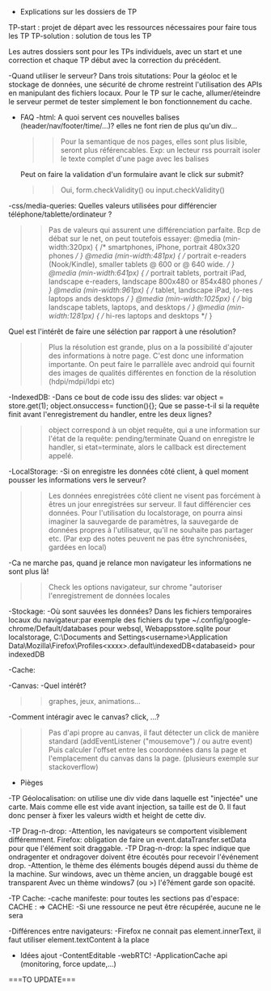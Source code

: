 * Explications sur les dossiers de TP

TP-start : projet de départ avec les ressources nécessaires pour faire tous les TP
TP-solution : solution de tous les TP

Les autres dossiers sont pour les TPs individuels, avec un start et une correction et chaque TP début avec la correction du précédent.

-Quand utiliser le serveur?
Dans trois situtations: Pour la géoloc et le stockage de données, une sécurité de chrome restreint l'utilisation des APIs en manipulant des fichiers locaux.
Pour le TP sur le cache, allumer/éteindre le serveur permet de tester simplement le bon fonctionnement du cache.  

* FAQ
-html:
  A quoi servent ces nouvelles balises (header/nav/footer/time/...)? elles ne font rien de plus qu'un div...
  >> Pour la semantique de nos pages, elles sont plus lisible, seront plus référencables.
  Exp: un lecteur rss pourrait isoler le texte complet d'une page avec les balises <article>
  
  Peut on faire la validation d'un formulaire avant le click sur submit?
  >>Oui, form.checkValidity() ou input.checkValidity()

-css/media-queries:
  Quelles valeurs utilisées pour différencier téléphone/tablette/ordinateur ?
  >> Pas de valeurs qui assurent une différenciation parfaite. Bcp de débat sur le net, on peut toutefois essayer:
  @media (min-width:320px) { /* smartphones, iPhone, portrait 480x320 phones */ }
  @media (min-width:481px) { /* portrait e-readers (Nook/Kindle), smaller tablets @ 600 or @ 640 wide. */ }
  @media (min-width:641px) { /* portrait tablets, portrait iPad, landscape e-readers, landscape 800x480 or 854x480 phones */ }
  @media (min-width:961px) { /* tablet, landscape iPad, lo-res laptops ands desktops */ }
  @media (min-width:1025px) { /* big landscape tablets, laptops, and desktops */ }
  @media (min-width:1281px) { /* hi-res laptops and desktops */ }
  
  Quel est l'intérêt de faire une séléction par rapport à une résolution?
  >>Plus la résolution est grande, plus on a la possibilité d'ajouter des informations à notre page.
  C'est donc une information importante. On peut faire le parrallèle avec android qui fournit des images de qualités différentes
  en fonction de la résolution (hdpi/mdpi/ldpi etc)

-IndexedDB:
  -Dans ce bout de code issu des slides: 
    var object = store.get(1);
    object.onsuccess= function(){}; 
  Que se passe-t-il si la requête finit avant l'enregistrement du handler, entre les deux lignes?
  >> object correspond à un objet requête, qui a une information sur l'état de la requête: pending/terminate
  Quand on enregistre le handler, si etat=terminate, alors le callback est directement appelé.
  
-LocalStorage:
  -Si on enregistre les données côté client, à quel moment pousser les informations vers le serveur?
  >>Les données enregistrées côté client ne visent pas forcément à êtres un jour enregistrées sur serveur.
  Il faut différencier ces données. Pour l'utilisation du localstorage, on pourra ainsi imaginer la sauvegarde de paramètres,
  la sauvegarde de données propres à l'utilisateur, qu'il ne souhaite pas partager etc. 
  (Par exp des notes peuvent ne pas être synchronisées, gardées en local)
  
  -Ca ne marche pas, quand je relance mon navigateur les informations ne sont plus là!
  >>Check les options navigateur, sur chrome "autoriser l'enregistrement de données locales
  
-Stockage:
  -Où sont sauvées les données?
  Dans les fichiers temporaires locaux du navigateur:par exemple des fichiers du type ~/.config/google-chrome/Default/databases pour websql,
  Webappsstore.sqlite pour localstorage, C:\Documents and Settings\<username>\Application 
Data\Mozilla\Firefox\Profiles\<xxxx>.default\indexedDB\<databaseid> pour indexedDB
  
-Cache:
  
  
-Canvas:
  -Quel intérêt?
  >>graphes, jeux, animations...
    
  -Comment intéragir avec le canvas? click, ...?
  >>Pas d'api propre au canvas, il faut détecter un click de manière standard (addEventListener ("mousemove") / ou autre event)
  Puis calculer l'offset entre les coordonnées dans la page et l'emplacement du canvas dans la page. (plusieurs exemple sur stackoverflow)

  
  
* Pièges

-TP Géolocalisation: on utilise une div vide dans laquelle est "injectée" une carte.
Mais comme elle est vide avant injection, sa taille est de 0.
Il faut donc penser à fixer les valeurs width et height de cette div.

-TP Drag-n-drop: 
	-Attention, les navigateurs se comportent visiblement différemment.
	Firefox: obligation de faire un event.dataTransfer.setData pour que l'élément soit draggable.
	-TP Drag-n-drop: la spec indique que ondragenter et ondragover doivent être écoutés pour recevoir 
	l'événement drop.
	-Attention, le thème des éléments bougés dépend aussi du thème de la machine. Sur windows, avec un thème ancien, un draggable bougé est transparent
	Avec un thème windows7 (ou >) l'é?ément garde son opacité.

-TP Cache:
	-cache manifeste: pour toutes les sections pas d'espace: CACHE : => CACHE:
	-Si une ressource ne peut être récupérée, aucune ne le sera


-Différences entre navigateurs:
  -Firefox ne connait pas element.innerText, il faut utiliser element.textContent à la place
  
  
* Idées ajout
-ContentEditable
-webRTC!
-ApplicationCache api (monitoring, force update,...)

===TO UPDATE===
